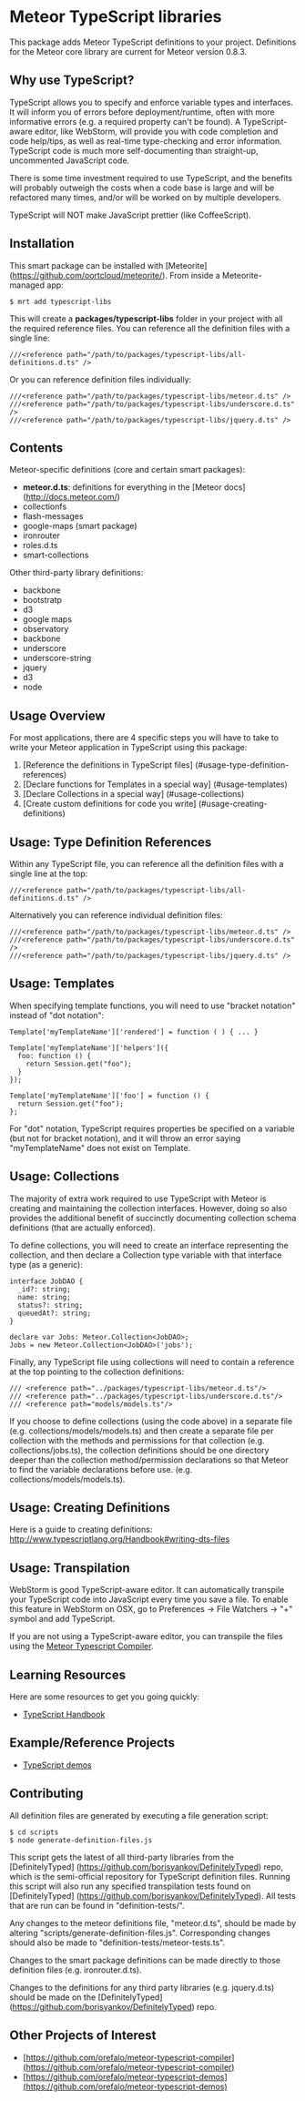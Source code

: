 # Meteor TypeScript libraries

This package adds Meteor TypeScript definitions to your project.  Definitions for the Meteor core library are current for Meteor version 0.8.3.



## Why use TypeScript?
TypeScript allows you to specify and enforce variable types and interfaces.  It will inform you of errors before deployment/runtime, often with more informative
errors (e.g. a required property can't be found).  A TypeScript-aware editor, like WebStorm, will provide you with code completion and code help/tips, as well as
real-time type-checking and error information.  TypeScript code is much more self-documenting than straight-up, uncommented JavaScript code.

There is some time investment required to use TypeScript, and the benefits will probably outweigh the costs when a code base is large and will be refactored
many times, and/or will be worked on by multiple developers.

TypeScript will NOT make JavaScript prettier (like CoffeeScript).



## Installation
This smart package can be installed with [Meteorite] (https://github.com/oortcloud/meteorite/). From inside a Meteorite-managed app:

    $ mrt add typescript-libs


This will create a **packages/typescript-libs** folder in your project with all the required reference files.  You can reference all the definition files with a
single line:

    ///<reference path="/path/to/packages/typescript-libs/all-definitions.d.ts" />


Or you can reference definition files individually:

    ///<reference path="/path/to/packages/typescript-libs/meteor.d.ts" />
    ///<reference path="/path/to/packages/typescript-libs/underscore.d.ts" />
    ///<reference path="/path/to/packages/typescript-libs/jquery.d.ts" />



## Contents
Meteor-specific definitions (core and certain smart packages):

* **meteor.d.ts**: definitions for everything in the [Meteor docs] (http://docs.meteor.com/)
* collectionfs
* flash-messages
* google-maps (smart package)
* ironrouter
* roles.d.ts
* smart-collections

Other third-party library definitions:

* backbone
* bootstratp
* d3
* google maps
* observatory
* backbone
* underscore
* underscore-string
* jquery
* d3
* node



## Usage Overview
For most applications, there are 4 specific steps you will have to take to write your Meteor application in TypeScript using this package:

1. [Reference the definitions in TypeScript files] (#usage-type-definition-references)
2. [Declare functions for Templates in a special way] (#usage-templates)
3. [Declare Collections in a special way] (#usage-collections)
4. [Create custom definitions for code you write] (#usage-creating-definitions)


## Usage: Type Definition References
Within any TypeScript file, you can reference all the definition files with a single line at the top:

    ///<reference path="/path/to/packages/typescript-libs/all-definitions.d.ts" />


Alternatively you can reference individual definition files:

    ///<reference path="/path/to/packages/typescript-libs/meteor.d.ts" />
    ///<reference path="/path/to/packages/typescript-libs/underscore.d.ts" />
    ///<reference path="/path/to/packages/typescript-libs/jquery.d.ts" />



## Usage: Templates
When specifying template functions, you will need to use "bracket notation" instead of "dot notation":

    Template['myTemplateName']['rendered'] = function ( ) { ... }

    Template['myTemplateName']['helpers']({
      foo: function () {
        return Session.get("foo");
      }
    });

    Template['myTemplateName']['foo'] = function () {
      return Session.get("foo");
    };


For "dot" notation, TypeScript requires properties be specified on a variable (but not for bracket notation), and it will throw an error saying "myTemplateName" 
does not exist on Template.



## Usage: Collections
The majority of extra work required to use TypeScript with Meteor is creating and maintaining the collection interfaces.  However, doing so also provides the 
additional benefit of succinctly documenting collection schema definitions (that are actually enforced).

To define collections, you will need to create an interface representing the collection, and then declare a Collection type variable with that interface type (as a generic):

    interface JobDAO {
      _id?: string;
      name: string;
      status?: string;
      queuedAt?: string;
    }

    declare var Jobs: Meteor.Collection<JobDAO>;
    Jobs = new Meteor.Collection<JobDAO>('jobs');


Finally, any TypeScript file using collections will need to contain a reference at the top pointing to the collection definitions:

    /// <reference path="../packages/typescript-libs/meteor.d.ts"/>
    /// <reference path="../packages/typescript-libs/underscore.d.ts"/>
    /// <reference path="models/models.ts"/>


If you choose to define collections (using the code above) in a separate file (e.g. collections/models/models.ts) and then create a separate file per collection 
with the methods and permissions for that collection (e.g. collections/jobs.ts), the collection definitions should be one directory deeper than the collection 
method/permission declarations so that Meteor to find the variable declarations before use. (e.g. collections/models/models.ts).



## Usage: Creating Definitions
Here is a guide to creating definitions: <http://www.typescriptlang.org/Handbook#writing-dts-files>



## Usage: Transpilation
WebStorm is good TypeScript-aware editor.  It can automatically transpile your TypeScript code into JavaScript every time you save a file.  To enable this
feature in WebStorm on OSX, go to Preferences -> File Watchers -> "+" symbol and add TypeScript.

If you are not using a TypeScript-aware editor, you can transpile the files using the [Meteor Typescript Compiler](https://github.com/orefalo/meteor-typescript-compiler).



## Learning Resources
Here are some resources to get you going quickly:
* [TypeScript Handbook](http://www.typescriptlang.org/Handbook)



## Example/Reference Projects
* [TypeScript demos](https://github.com/orefalo/meteor-typescript-demos)



## Contributing
All definition files are generated by executing a file generation script:

    $ cd scripts
    $ node generate-definition-files.js


This script gets the latest of all third-party libraries from the [DefinitelyTyped] (https://github.com/borisyankov/DefinitelyTyped) repo, which is the 
semi-official repository for TypeScript definition files.  Running this script will also run any specified transpilation tests found on [DefinitelyTyped] (https://github.com/borisyankov/DefinitelyTyped).
All tests that are run can be found in "definition-tests/".

Any changes to the meteor definitions file, "meteor.d.ts", should be made by altering "scripts/generate-definition-files.js".  Corresponding changes should also be made 
to "definition-tests/meteor-tests.ts".

Changes to the smart package definitions can be made directly to those definition files (e.g. ironrouter.d.ts).

Changes to the definitions for any third party libraries (e.g. jquery.d.ts) should be made on the [DefinitelyTyped] (https://github.com/borisyankov/DefinitelyTyped)
repo.



## Other Projects of Interest

* [https://github.com/orefalo/meteor-typescript-compiler](https://github.com/orefalo/meteor-typescript-compiler)
* [https://github.com/orefalo/meteor-typescript-demos](https://github.com/orefalo/meteor-typescript-demos)

